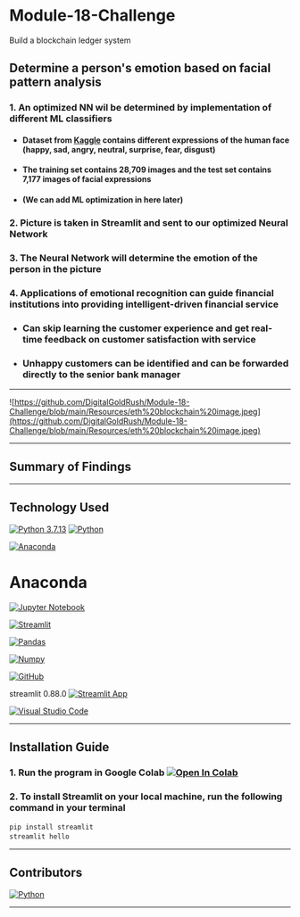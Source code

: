 # Module-18-Challenge

Build a blockchain ledger system

## Determine a person's emotion based on facial pattern analysis

### 1. An optimized NN wil be determined by implementation of different ML classifiers

- #### Dataset from [Kaggle](https://www.kaggle.com/code/nguyendaitruongthanh/facial-emotion-detection-with-cnn/data) contains different expressions of the human face (happy, sad, angry, neutral, surprise, fear, disgust)

- #### The training set contains 28,709 images and the test set contains 7,177 images of facial expressions

- #### (We can add ML optimization in here later)

### 2. Picture is taken in Streamlit and sent to our optimized Neural Network

### 3. The Neural Network will determine the emotion of the person in the picture

### 4. Applications of emotional recognition can guide financial institutions into providing intelligent-driven financial service

- ### Can skip learning the customer experience and get real-time feedback on customer satisfaction with service

- ### Unhappy customers can be identified and can be forwarded directly to the senior bank manager

---

![https://github.com/DigitalGoldRush/Module-18-Challenge/blob/main/Resources/eth%20blockchain%20image.jpeg](https://github.com/DigitalGoldRush/Module-18-Challenge/blob/main/Resources/eth%20blockchain%20image.jpeg)

---

## Summary of Findings

---

## Technology Used

[![Python 3.7.13](https://img.shields.io/badge/python-3670A0?style=for-the-badge&logo=python&logoColor=ffdd54)]([https://www.python.org/downloads/release/python-3912/)
[![Python](https://img.shields.io/badge/Python-3.9.12-blue)](https://www.python.org/downloads/release/python-3912/)

[![Anaconda](https://img.shields.io/badge/Anaconda-2021.05-blue)](https://www.anaconda.com/products/individual)

# Anaconda 


[![Jupyter Notebook](https://img.shields.io/badge/Jupyter-Notebook-3670A0?style=for-the-badge&logo=Jupyter&logoColor=ffdd54)](https://jupyter.org/)

[![Streamlit](https://img.shields.io/badge/Streamlit-0.88.0-3670A0?style=for-the-badge&logo=Streamlit&logoColor=ffdd54)](https://streamlit.io/)

[![Pandas](https://img.shields.io/badge/Pandas-1.3.2-3670A0?style=for-the-badge&logo=Pandas&logoColor=ffdd54)](https://pandas.pydata.org/)

[![Numpy](https://img.shields.io/badge/Numpy-1.21.2-3670A0?style=for-the-badge&logo=Numpy&logoColor=ffdd54)](https://numpy.org/)

[![GitHub](https://img.shields.io/badge/github-%23121011.svg?style=for-the-badge&logo=github&logoColor=white)](https://github.com/DigitalGoldRush?tab=repositories)

streamlit 0.88.0  [![Streamlit App](https://static.streamlit.io/badges/streamlit_badge_black_white.svg)](https://share.streamlit.io/digitalgoldrush/project-2-emotional-recognition/main/Emotion_recognition.ipynb)

[![Visual Studio Code](https://img.shields.io/badge/Visual%20Studio%20Code-007ACC?style=for-the-badge&logo=visual-studio-code&logoColor=white)](https://code.visualstudio.com/)

---

## Installation Guide

### 1. Run the program in Google Colab [![Open In Colab](https://colab.research.google.com/assets/colab-badge.svg)](https://colab.research.google.com)

### 2. To install Streamlit on your local machine, run the following command in your terminal

```bash
pip install streamlit
streamlit hello
```

---

## Contributors

[![Python](https://img.shields.io/badge/Michael_Dionne-LinkedIn-blue)](https://www.linkedin.com/in/michael-dionne-b2a1b61b/)

---
